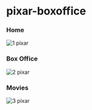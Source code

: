 # pixar-boxoffice

### Home
![1 pixar](https://github.com/user-attachments/assets/55415747-3ca7-4aac-9114-aaaab5d87178)

### Box Office
![2 pixar](https://github.com/user-attachments/assets/565aa09a-a0d3-47b8-8d53-5b6fdb5d6827)

### Movies
![3 pixar](https://github.com/user-attachments/assets/5a30183a-91e0-473c-ada1-9b86b29712ae)
